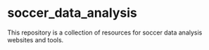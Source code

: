 # soccer_data_analysis
This repository is a collection of resources for soccer data analysis websites and tools.
